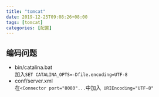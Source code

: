 ```yaml
---
title: "tomcat"
date: 2019-12-25T09:08:26+08:00
tags: [tomcat]
categories: [配置]
---
```


## 编码问题
- bin/catalina.bat  
加入`SET CATALINA_OPTS=-Dfile.encoding=UTF-8`
- conf/server.xml  
在`<Connector port="8080"...`中加入` URIEncoding="UTF-8"`
